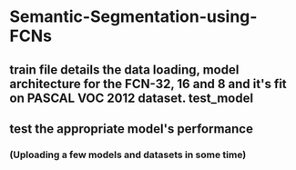 # Semantic-Segmentation-using-FCNs
## train file details the data loading, model architecture for the FCN-32, 16 and 8 and it's fit on PASCAL VOC 2012 dataset. test_model 
## test the appropriate model's performance
### (Uploading a few models and datasets in some time)
